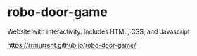 # robo-door-game
Website with interactivity. Includes HTML, CSS, and Javascript


https://rrmurrent.github.io/robo-door-game/